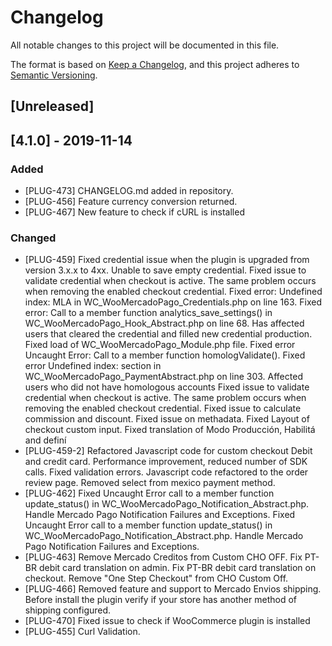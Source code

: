 # Changelog

All notable changes to this project will be documented in this file.

The format is based on [Keep a Changelog](https://keepachangelog.com/en/1.0.0/),
and this project adheres to [Semantic Versioning](https://semver.org/spec/v2.0.0.html).

## [Unreleased]

## [4.1.0] - 2019-11-14

### Added
- [PLUG-473] CHANGELOG.md added in repository.
- [PLUG-456] Feature currency conversion returned.
- [PLUG-467] New feature to check if cURL is installed

### Changed
 - [PLUG-459] Fixed credential issue when the plugin is upgraded from version 3.x.x to 4xx. Unable to save empty credential.
 Fixed issue to validate credential when checkout is active. The same problem occurs when removing the enabled checkout credential.
 Fixed error: Undefined index: MLA in WC_WooMercadoPago_Credentials.php on line 163.
 Fixed error: Call to a member function analytics_save_settings() in WC_WooMercadoPago_Hook_Abstract.php on line 68. Has affected users that cleared the credential and filled new credential production.
 Fixed load of WC_WooMercadoPago_Module.php file.
 Fixed error Uncaught Error: Call to a member function homologValidate().
 Fixed error Undefined index: section in WC_WooMercadoPago_PaymentAbstract.php on line 303. Affected users who did not have homologous accounts
 Fixed issue to validate credential when checkout is active. The same problem occurs when removing the enabled checkout credential.
 Fixed issue to calculate commission and discount.
 Fixed issue on methadata.
 Fixed Layout of checkout custom input.
 Fixed translation of Modo Producción, Habilitá and definí
- [PLUG-459-2] Refactored Javascript code for custom checkout Debit and credit card. Performance improvement, reduced number of SDK calls. Fixed validation errors. Javascript code refactored to the order review page. Removed select from mexico payment method.
- [PLUG-462] Fixed Uncaught Error call to a member function update_status() in WC_WooMercadoPago_Notification_Abstract.php. Handle Mercado Pago Notification Failures and Exceptions.
Fixed Uncaught Error call to a member function update_status() in WC_WooMercadoPago_Notification_Abstract.php. Handle Mercado Pago Notification Failures and Exceptions.
- [PLUG-463] Remove Mercado Creditos from Custom CHO OFF. 
Fix PT-BR debit card translation on admin.
Fix PT-BR debit card translation on checkout.
Remove "One Step Checkout" from CHO Custom Off.
- [PLUG-466] Removed feature and support to Mercado Envios shipping. Before install the plugin verify if your store has another method of shipping configured.
- [PLUG-470] Fixed issue to check if WooCommerce plugin is installed
- [PLUG-455] Curl Validation.









